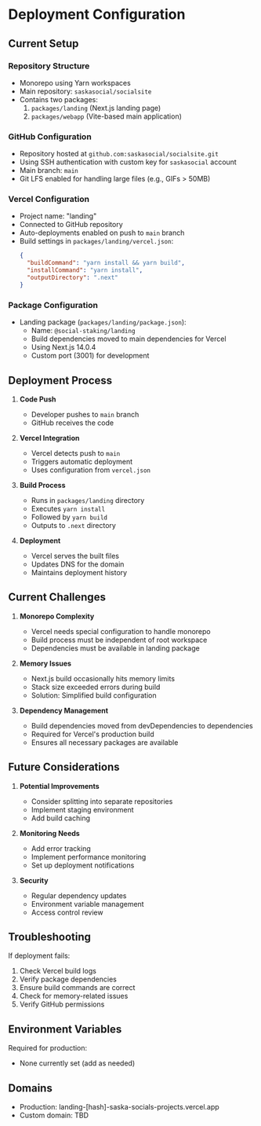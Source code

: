 # Deployment Configuration

## Current Setup

### Repository Structure
- Monorepo using Yarn workspaces
- Main repository: `saskasocial/socialsite`
- Contains two packages:
  1. `packages/landing` (Next.js landing page)
  2. `packages/webapp` (Vite-based main application)

### GitHub Configuration
- Repository hosted at `github.com:saskasocial/socialsite.git`
- Using SSH authentication with custom key for `saskasocial` account
- Main branch: `main`
- Git LFS enabled for handling large files (e.g., GIFs > 50MB)

### Vercel Configuration
- Project name: "landing"
- Connected to GitHub repository
- Auto-deployments enabled on push to `main` branch
- Build settings in `packages/landing/vercel.json`:
  ```json
  {
    "buildCommand": "yarn install && yarn build",
    "installCommand": "yarn install",
    "outputDirectory": ".next"
  }
  ```

### Package Configuration
- Landing package (`packages/landing/package.json`):
  - Name: `@social-staking/landing`
  - Build dependencies moved to main dependencies for Vercel
  - Using Next.js 14.0.4
  - Custom port (3001) for development

## Deployment Process

1. **Code Push**
   - Developer pushes to `main` branch
   - GitHub receives the code

2. **Vercel Integration**
   - Vercel detects push to `main`
   - Triggers automatic deployment
   - Uses configuration from `vercel.json`

3. **Build Process**
   - Runs in `packages/landing` directory
   - Executes `yarn install`
   - Followed by `yarn build`
   - Outputs to `.next` directory

4. **Deployment**
   - Vercel serves the built files
   - Updates DNS for the domain
   - Maintains deployment history

## Current Challenges

1. **Monorepo Complexity**
   - Vercel needs special configuration to handle monorepo
   - Build process must be independent of root workspace
   - Dependencies must be available in landing package

2. **Memory Issues**
   - Next.js build occasionally hits memory limits
   - Stack size exceeded errors during build
   - Solution: Simplified build configuration

3. **Dependency Management**
   - Build dependencies moved from devDependencies to dependencies
   - Required for Vercel's production build
   - Ensures all necessary packages are available

## Future Considerations

1. **Potential Improvements**
   - Consider splitting into separate repositories
   - Implement staging environment
   - Add build caching

2. **Monitoring Needs**
   - Add error tracking
   - Implement performance monitoring
   - Set up deployment notifications

3. **Security**
   - Regular dependency updates
   - Environment variable management
   - Access control review

## Troubleshooting

If deployment fails:
1. Check Vercel build logs
2. Verify package dependencies
3. Ensure build commands are correct
4. Check for memory-related issues
5. Verify GitHub permissions

## Environment Variables
Required for production:
- None currently set (add as needed)

## Domains
- Production: landing-[hash]-saska-socials-projects.vercel.app
- Custom domain: TBD 